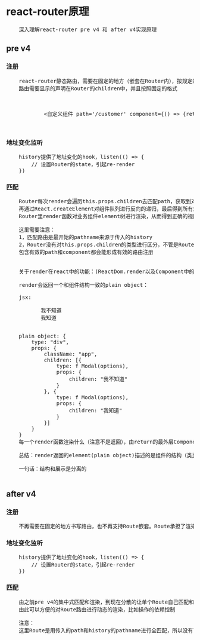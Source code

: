 # react-router原理
<pre>
    深入理解react-router pre v4 和 after v4实现原理
</pre>
## pre v4
### 注册
<pre>
    react-router静态路由，需要在固定的地方（嵌套在Router内），按规定的格式(要有固定的属性)进行注册。
    路由需要显示的声明在Router的children中，并且按照固定的格式
    <Router history={history}>
        <Route path='/' component={App}>
            <Route path='/list' component={List}></Route>
            <自定义组件 path='/customer' component={() => {return '自定义组件'}}> </自定义组件>
        </Route>
    </Router>
</pre>

### 地址变化监听
<pre>
    history提供了地址变化的hook，listen(() => {
        // 设置Router的state，引起re-render
    })
</pre>
### 匹配
<pre>
    Router每次render会遍历this.props.children去匹配path，获取到对应的业务组件component，最后生成一个队列。
    再通过React.createElement对组件队列进行反向的递归，最后得到所有业务组件的element树。
    Router里render函数对业务组件element树进行渲染，从而得到正确的视图。

    这里需要注意：
    1，匹配路由是最开始的pathname来源于传入的history
    2，Router没有对this.props.children的类型进行区分，不管是Route还是自定义一个Component，只要使用时传入props
    包含有效的path和component都会能形成有效的路由注册


    关于render在react中的功能：(ReactDom.render以及Component中的render)

    render会返回一个和组件结构一致的plain object：

    jsx: <div className="app" >
           <Modal>我不知道</Modal>
           <Modal>我知道</Modal>
        </div>
    plain object: {
        type: "div",
        props: {
            className: "app",
            children: [{
                type: f Modal(options),
                props: {
                    children: "我不知道"
                }
            }, {
                type: f Modal(options),
                props: {
                    children: "我知道"
                }
            }]
        }
    }
    每一个render函数渲染什么（注意不是返回），由return的最外层Component的返回决定，以此形成一个递归，直到遇到dom element这些。（类别redux中间件的组织方式）

    总结：render返回的element(plain object)描述的是组件的结构（类比数据库里的表）；render中最外层Component相当于一个函数，它的返回决定了渲染的内容

    一句话：结构和展示是分离的

</pre>


## after v4

### 注册
<pre>
    不再需要在固定的地方书写路由，也不再支持Route嵌套。Route承担了渲染业务组件的功能
</pre>

### 地址变化监听

<pre>
    history提供了地址变化的hook，listen(() => {
        // 设置Router的state，引起re-render
    })
</pre>

### 匹配

<pre>
    由之前pre v4的集中式匹配和渲染，到现在分散的让单个Route自己匹配和渲染；
    由此可以方便的对Route路由进行动态的渲染，比如操作的依赖控制

    注意：
    这里Route是用传入的path和history的pathname进行全匹配，所以没有了Route的嵌套
</pre>